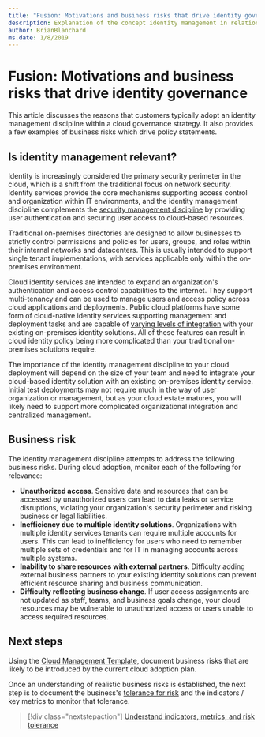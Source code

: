 ```yaml
---
title: "Fusion: Motivations and business risks that drive identity governance"
description: Explanation of the concept identity management in relation to cloud governance
author: BrianBlanchard
ms.date: 1/8/2019
---
```


# Fusion: Motivations and business risks that drive identity governance

This article discusses the reasons that customers typically adopt an identity management discipline within a cloud governance strategy. It also provides a few examples of business risks which drive policy statements.

## Is identity management relevant?

Identity is increasingly considered the primary security perimeter in the cloud, which is a shift from the traditional
focus on network security. Identity services provide the core mechanisms supporting access control and organization within IT environments, and the identity management discipline complements the [security management discipline](../security-management/overview.md) by providing user authentication and securing user access to cloud-based resources.

Traditional on-premises directories are designed to allow businesses to strictly control permissions and policies for users, groups, and roles within their internal networks and datacenters. This is usually intended to support single tenant implementations, with services applicable only within the on-premises environment.

Cloud identity services are intended to expand an organization's authentication and access control capabilities to the internet. They support multi-tenancy and can be used to manage users and access policy across cloud applications and deployments. Public cloud platforms have some form of cloud-native identity services supporting management and deployment tasks and are capable of [varying levels of integration](../../infrastructure/identity/overview.md) with your existing on-premises identity solutions. All of these features can result in cloud identity policy being more complicated than your traditional on-premises solutions require. 

The importance of the identity management discipline to your cloud deployment will depend on the size of your team and need to integrate your cloud-based identity solution with an existing on-premises identity service. Initial test deployments may not require much in the way of user organization or management, but as your cloud estate matures, you will likely need to support more complicated organizational integration and centralized management.

## Business risk

The identity management discipline attempts to address the following business risks. During cloud adoption, monitor each of the following for relevance:

- **Unauthorized access**. Sensitive data and resources that can be accessed by unauthorized users can lead to data leaks or service disruptions, violating your organization's security perimeter and risking business or legal liabilities.
- **Inefficiency due to multiple identity solutions**. Organizations with multiple identity services tenants can require multiple accounts for users. This can lead to inefficiency for users who need to remember multiple sets of credentials and for IT in managing accounts across multiple systems.
- **Inability to share resources with external partners**. Difficulty adding external business partners to your existing identity solutions can prevent efficient resource sharing and business communication.
- **Difficulty reflecting business change**. If user access assignments are not updated as staff, teams, and business goals change, your cloud resources may be vulnerable to unauthorized access or users unable to access required resources.

## Next steps

Using the [Cloud Management Template](./template.md), document business risks that are likely to be introduced by the current cloud adoption plan.

Once an understanding of realistic business risks is established, the next step is to document the business's [tolerance for risk](./metrics-tolerance.md) and the indicators / key metrics to monitor that tolerance.

> [!div class="nextstepaction"]
> [Understand indicators, metrics, and risk tolerance](./metrics-tolerance.md)